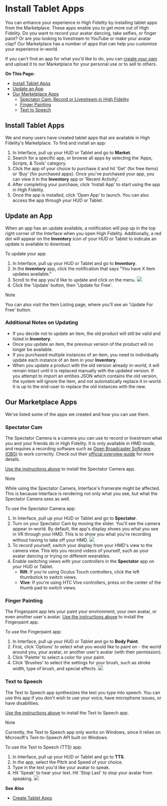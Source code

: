 # Install Tablet Apps

You can enhance your experience in High Fidelity by installing tablet apps from the Marketplace. These apps enable you to get more out of High Fidelity. Do you want to record your avatar dancing, take selfies, or finger paint? Or are you looking to livestream to YouTube or make your avatar clap? Our Marketplace has a number of apps that can help you customize your experience in-world. 

If you can't find an app for what you'd like to do, you can [create your own](../../create/applications.html) and upload it to our Marketplace for your personal use or to sell to others.

**On This Page:**

* [Install Tablet Apps](#install-tablet-apps)
* [Update an App](#update-an-app)
* [Our Marketplace Apps](#our-marketplace-apps)
	* [Spectator Cam: Record or Livestream in High Fidelity](#spectator-cam)
	* [Finger Painting](#finger-painting)
	* [Text to Speech](#text-to-speech)


## Install Tablet Apps
We and many users have created tablet apps that are available in High Fidelity's Marketplace. To find and install an app:

1. In Interface, pull up your HUD or Tablet and go to **Market**.
2. Search for a specific app, or browse all apps by selecting the 'Apps, Scripts, & Tools' category.
3. Click the app of your choice to purchase it and hit 'Get' (for free items) or 'Buy' (for purchased apps). Once you've purchased your app, you can view it in the **Inventory** app or 'Recent Activity'. 
4. After completing your purchase, click 'Install App' to start using the app in High Fidelity.
5. Once the app is installed, click 'Open App' to launch. You can also access the app through your HUD or Tablet.


## Update an App
When an app has an update available, a notification will pop up in the top right corner of the Interface when you open High Fidelity. Additionally, a red dot will appear on the **Inventory** icon of your HUD or Tablet to indicate an update is available to download.

To update your app: 
1. In Interface, pull up your HUD or Tablet and go to **Inventory**.
2. In the **Inventory** app, click the notification that says "You have X item updates available."
3. Scroll to the app you'd like to update and click on the menu. ![](_images/update-menu.png)
4. Click the 'Update' button, then 'Update for Free'.

<div class="admonition note">
    <p class="admonition-title">Note</p>
    <p>You can also visit the Item Listing page, where you’ll see an 'Update For Free' button. </p>
</div>

### Additional Notes on Updating
* If you decide not to update an item, the old product will still be valid and listed in **Inventory**.
* Once you update an item, the previous version of the product will no longer be available.
* If you purchased multiple instances of an item, you need to individually update each instance of an item in your **Inventory**.
* When you update a product with the old version already in-world, it will remain intact until it is replaced manually with the updated version. If you attempt to import an entities JSON which contains the old version, the system will ignore the item, and not automatically replace it in-world. It is up to the end-user to replace the old instances with the new.

## Our Marketplace Apps
We've listed some of the apps we created and how you can use them. 

### Spectator Cam
The Spectator Camera is a camera you can use to record or livestream what you and your friends do in High Fidelity. It is only available in HMD mode, and requires a recording software such as [Open Broadcaster Software (OBS)](https://obsproject.com/) to work correctly. Check out their [official overview guide](https://obsproject.com/forum/threads/official-overview-guide.402/) for more details. 

[Use the instructions above](#install-an-app) to install the Spectator Camera app.

<div class="admonition note">
    <p class="admonition-title">Note</p>
    <p>While using the Spectator Camera, Interface's framerate might be affected. This is because Interface is rendering not only what you see, but what the Spectator Camera sees as well. </p>
</div>

To use the Spectator Camera app: 
1. In Interface, pull up your HUD or Tablet and go to **Spectator**. 
2. Turn on your Spectator Cam by moving the slider. You'll see the camera appear in-world. By default, the app's display shows you what you see in VR through your HMD. This is to show you what you're recording without having to take off your HMD. ![](_images/spec-cam-window.png)
3. To record yourself, switch your display from your HMD's view to the camera view. This lets you record videos of yourself, such as your avatar dancing or trying on different wearables. 
4. Enable switching views with your controllers in the **Spectator** app on your HUD or Tablet. 
    * **Rift**: If you're using Oculus Touch controllers, click the left thumbstick to switch views. 
    * **Vive**: If you're using HTC Vive controllers, press on the center of the thumb pad to switch views. 

### Finger Painting 

The Fingerpaint app lets your paint your environment, your own avatar, or even another user's avatar. [Use the instructions above](#install-an-app) to install the Fingerpaint app.

To use the Fingerpaint app: 
1. In Interface, pull up your HUD or Tablet and go to **Body Paint**. 
2. First, click 'Options' to select what you would like to paint on - the world around you, your avatar, or another user's avatar (with their permission).  
3. Click 'Palette' to select a color for your paint. 
4. Click 'Brushes' to select the settings for your brush, such as stroke width, type of brush, and special effects.
![](_images/fingerpaint.png)

### Text to Speech

The Text to Speech app synthesizes the text you type into speech. You can use this app if you don't wish to use your voice, have microphone issues, or have disabilities. 

[Use the instructions above](#install-an-app) to install the Text to Speech app.

<div class="admonition note">
    <p class="admonition-title">Note</p>
    <p>Currently, the Text to Speech app only works on Windows, since it relies on Microsoft's Text-to-Speech API built on Windows.</p>
</div>

To use the Text to Speech (TTS) app: 
1. In Interface, pull up your HUD or Tablet and go to **TTS**. 
2. In the app, select the Pitch and Speed of your choice. 
3. Type in the text you'd like your avatar to speak.
4. Hit 'Speak' to hear your text. Hit 'Stop Last' to stop your avatar from speaking.
![](_images/tts.png)

**See Also**
+ [Create Tablet Apps](../../create/applications.html)